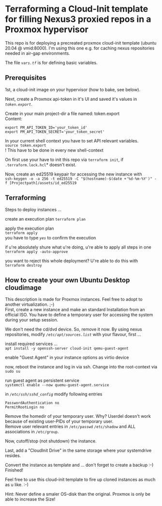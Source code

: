 # Terraforming a Cloud-Init template for filling Nexus3 proxied repos in a Proxmox hypervisor

This repo is for deploying a precreated proxmox cloud-init template (ubuntu 20.04 @ vmid:8000).
I'm using this one e.g. for caching nexus repositories needed in air-gap environments. 

The file *`vars.tf`* is for defining basic variables.

## Prerequisites
1st, a cloud-init image on your hypervisor (how to bake, see below).

Next, create a Proxmox api-token in it's UI and saved it's values in *`token.export`*.

Create in your main project-dir a file named: token.export  
Content:  
```
export PM_API_TOKEN_ID='your_token_id'
export PM_API_TOKEN_SECRET='your_token_secret'
```

In your current shell context you have to set API relevant variables.  
`source token.export`  
! This have to be done in every new shell-context 

On first use your have to init this repo via `terraform init`, if `.terraform.lock.hcl`* doesn't exist.

Now, create an ed25519 keypair for accessing the new instance with  
`ssh-keygen -o -a 256 -t ed25519 -C "$(hostname)-$(date +'%d-%m-%Y')" -f [Projectpath]/assets/id_ed25519`

## Terraforming

Steps to deploy instances ...  

create an execution plan
`terraform plan`  

apply the execution plan  
`terraform apply`  
you have to type *`yes`* to confirm the execution

if u're absolutely shure what u're doing, u're able to apply all steps in one  
`terraform apply -auto-approve`

you want to reject this whole deployment? U're able to do this with  
`terraform destroy`

## How to create your own Ubuntu Desktop cloudimage

This description is made for Proxmox instances. Feel free to adopt to another virtualization. ;-)  
First, create a new instance and make an standard Installation from an official ISO.
You have to define a temporary user for accessing the system during your setup session.

We don't need the cd/dvd device. So, remove it now.
By using nexus repositories, modify *`/etc/apt/sources.list`* with your flavour, first ...

install required services ...  
`apt install -y openssh-server cloud-init qemu-guest-agent`

enable "Guest Agent" in your instance options as virtio device

now, reboot the instance and log in via ssh.
Change into the root-context via `sudo su`

run guest agent as persistent service  
`systemctl enable --now quemu-guest-agent.service`

in *`/etc/ssh/sshd_config`* modify following entries
```
PasswordAuthentication no
PermitRootLogin no
```

Remove the homedir of your temporary user. Why? Userdel doesn't work because of existing user-PIDs of your temporary user.  
Remove user relevant entries in `/etc/passwd` `/etc/shadow` and ALL associations in `/etc/group`.

Now, cutoff/stop (not shutdown) the instance.  

Last, add a "CloudInit Drive" in the same storage where your systemdrive resides.

Convert the instance as template and ... don't forget to create a backup :-)  
Finished!

Feel free to use this cloud-init template to fire up cloned instances as much as u like. :-)

Hint: Never define a smaler OS-disk than the original. Proxmox is only be able to increase the Size!